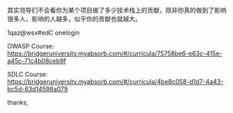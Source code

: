 其实领导们不会看你为某个项目做了多少技术栈上的贡献，除非你真的做到了影响很多人，影响的人越多，似乎你的贡献也就越大。

1qaz@wsx#edC onelogin


OWASP Course:
https://bridgeruniversity.myabsorb.com/#/curricula/75758be6-e63c-415e-a45c-71c4b08ceb9f

 

SDLC Course:
https://bridgeruniversity.myabsorb.com/#/curricula/4be8c058-d1d7-4a43-bc5d-63d14598a079

 

thanks,
